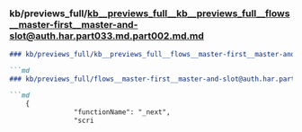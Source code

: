 ### kb/previews_full/kb__previews_full__kb__previews_full__flows__master-first__master-and-slot@auth.har.part033.md.part002.md.md

```md
### kb/previews_full/kb__previews_full__flows__master-first__master-and-slot@auth.har.part033.md.part002.md

```md
### kb/previews_full/flows__master-first__master-and-slot@auth.har.part033.md (part 002)

```md
    {
                "functionName": "_next",
                "scri
```

```

```

```
